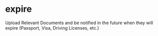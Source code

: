 # expire
Upload Relevant Documents and be notified in the future when they will expire (Passport, Visa, Driving Licenses, etc.)
